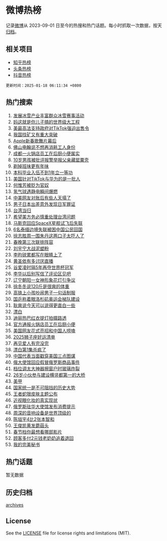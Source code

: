 # 微博热榜

记录[微博](https://www.weibo.com)从 2023-09-01 日至今的热搜和热门话题。每小时抓取一次数据，按天[归档](archives)。

## 相关项目

- [知乎热榜](https://github.com/hotarchive/zhihu)
- [头条热榜](https://github.com/hotarchive/toutiao)
- [抖音热榜](https://github.com/hotarchive/douyin)


`更新时间：2025-01-18 06:11:34 +0800`

## 热门搜索

1. [发展冰雪产业丰富群众冰雪赛事活动](https://m.weibo.cn/search?containerid=100103type%3D1%26t%3D10%26q%3D%23%E5%8F%91%E5%B1%95%E5%86%B0%E9%9B%AA%E4%BA%A7%E4%B8%9A%E4%B8%B0%E5%AF%8C%E7%BE%A4%E4%BC%97%E5%86%B0%E9%9B%AA%E8%B5%9B%E4%BA%8B%E6%B4%BB%E5%8A%A8%23&stream_entry_id=51&isnewpage=1&extparam=seat%3D1%26q%3D%2523%25E5%258F%2591%25E5%25B1%2595%25E5%2586%25B0%25E9%259B%25AA%25E4%25BA%25A7%25E4%25B8%259A%25E4%25B8%25B0%25E5%25AF%258C%25E7%25BE%25A4%25E4%25BC%2597%25E5%2586%25B0%25E9%259B%25AA%25E8%25B5%259B%25E4%25BA%258B%25E6%25B4%25BB%25E5%258A%25A8%2523%26dgr%3D0%26filter_type%3Drealtimehot%26stream_entry_id%3D51%26c_type%3D51%26pos%3D0%26cate%3D10103%26display_time%3D1737151893%26pre_seqid%3D17371518933380119589367)
1. [妈这就是你儿子搞的世界级大工程](https://m.weibo.cn/search?containerid=100103type%3D1%26t%3D10%26q%3D%23%E5%A6%88%E8%BF%99%E5%B0%B1%E6%98%AF%E4%BD%A0%E5%84%BF%E5%AD%90%E6%90%9E%E7%9A%84%E4%B8%96%E7%95%8C%E7%BA%A7%E5%A4%A7%E5%B7%A5%E7%A8%8B%23&stream_entry_id=31&isnewpage=1&extparam=seat%3D1%26flag%3D2%26stream_entry_id%3D31%26band_rank%3D1%26pos%3D0%26q%3D%2523%25E5%25A6%2588%25E8%25BF%2599%25E5%25B0%25B1%25E6%2598%25AF%25E4%25BD%25A0%25E5%2584%25BF%25E5%25AD%2590%25E6%2590%259E%25E7%259A%2584%25E4%25B8%2596%25E7%2595%258C%25E7%25BA%25A7%25E5%25A4%25A7%25E5%25B7%25A5%25E7%25A8%258B%2523%26dgr%3D0%26filter_type%3Drealtimehot%26c_type%3D31%26cate%3D5001%26lcate%3D5001%26realpos%3D1%26display_time%3D1737151893%26pre_seqid%3D17371518933380119589367)
1. [美最高法支持政府对TikTok强迫出售令](https://m.weibo.cn/search?containerid=100103type%3D1%26t%3D10%26q%3D%23%E7%BE%8E%E6%9C%80%E9%AB%98%E6%B3%95%E6%94%AF%E6%8C%81%E6%94%BF%E5%BA%9C%E5%AF%B9TikTok%E5%BC%BA%E8%BF%AB%E5%87%BA%E5%94%AE%E4%BB%A4%23&stream_entry_id=31&isnewpage=1&extparam=seat%3D1%26flag%3D0%26stream_entry_id%3D31%26band_rank%3D2%26pos%3D1%26q%3D%2523%25E7%25BE%258E%25E6%259C%2580%25E9%25AB%2598%25E6%25B3%2595%25E6%2594%25AF%25E6%258C%2581%25E6%2594%25BF%25E5%25BA%259C%25E5%25AF%25B9TikTok%25E5%25BC%25BA%25E8%25BF%25AB%25E5%2587%25BA%25E5%2594%25AE%25E4%25BB%25A4%2523%26dgr%3D0%26filter_type%3Drealtimehot%26c_type%3D31%26cate%3D5001%26lcate%3D5001%26realpos%3D2%26display_time%3D1737151893%26pre_seqid%3D17371518933380119589367)
1. [我国找矿又有重大突破](https://m.weibo.cn/search?containerid=100103type%3D1%26t%3D10%26q%3D%23%E6%88%91%E5%9B%BD%E6%89%BE%E7%9F%BF%E5%8F%88%E6%9C%89%E9%87%8D%E5%A4%A7%E7%AA%81%E7%A0%B4%23&stream_entry_id=31&isnewpage=1&extparam=seat%3D1%26flag%3D0%26stream_entry_id%3D31%26band_rank%3D3%26pos%3D2%26q%3D%2523%25E6%2588%2591%25E5%259B%25BD%25E6%2589%25BE%25E7%259F%25BF%25E5%258F%2588%25E6%259C%2589%25E9%2587%258D%25E5%25A4%25A7%25E7%25AA%2581%25E7%25A0%25B4%2523%26dgr%3D0%26filter_type%3Drealtimehot%26c_type%3D31%26cate%3D5001%26lcate%3D5001%26realpos%3D3%26display_time%3D1737151893%26pre_seqid%3D17371518933380119589367)
1. [Apple新春歌舞片幕后](https://m.weibo.cn/search?containerid=100103type%3D1%26t%3D10%26q%3DApple%E6%96%B0%E6%98%A5%E6%AD%8C%E8%88%9E%E7%89%87%E5%B9%95%E5%90%8E&stream_entry_id=31&isnewpage=1&extparam=seat%3D1%26lcate%3D5001%26band_rank%3D4%26pos%3D3%26q%3DApple%25E6%2596%25B0%25E6%2598%25A5%25E6%25AD%258C%25E8%2588%259E%25E7%2589%2587%25E5%25B9%2595%25E5%2590%258E%26dgr%3D0%26filter_type%3Drealtimehot%26adid%3D273175%26c_type%3D31%26stream_entry_id%3D31%26is_ad_pos%3D1%26cate%3D5001%26display_time%3D1737151893%26pre_seqid%3D17371518933380119589367)
1. [佛山电翰说不想再消耗工人身份](https://m.weibo.cn/search?containerid=100103type%3D1%26t%3D10%26q%3D%23%E4%BD%9B%E5%B1%B1%E7%94%B5%E7%BF%B0%E8%AF%B4%E4%B8%8D%E6%83%B3%E5%86%8D%E6%B6%88%E8%80%97%E5%B7%A5%E4%BA%BA%E8%BA%AB%E4%BB%BD%23&stream_entry_id=31&isnewpage=1&extparam=seat%3D1%26flag%3D2%26stream_entry_id%3D31%26band_rank%3D4%26pos%3D4%26q%3D%2523%25E4%25BD%259B%25E5%25B1%25B1%25E7%2594%25B5%25E7%25BF%25B0%25E8%25AF%25B4%25E4%25B8%258D%25E6%2583%25B3%25E5%2586%258D%25E6%25B6%2588%25E8%2580%2597%25E5%25B7%25A5%25E4%25BA%25BA%25E8%25BA%25AB%25E4%25BB%25BD%2523%26dgr%3D0%26filter_type%3Drealtimehot%26c_type%3D31%26cate%3D5001%26lcate%3D5001%26realpos%3D4%26display_time%3D1737151893%26pre_seqid%3D17371518933380119589367)
1. [成都一火锅店员工在后厨小便属实](https://m.weibo.cn/search?containerid=100103type%3D1%26t%3D10%26q%3D%23%E6%88%90%E9%83%BD%E4%B8%80%E7%81%AB%E9%94%85%E5%BA%97%E5%91%98%E5%B7%A5%E5%9C%A8%E5%90%8E%E5%8E%A8%E5%B0%8F%E4%BE%BF%E5%B1%9E%E5%AE%9E%23&stream_entry_id=31&isnewpage=1&extparam=seat%3D1%26flag%3D0%26stream_entry_id%3D31%26band_rank%3D5%26pos%3D5%26q%3D%2523%25E6%2588%2590%25E9%2583%25BD%25E4%25B8%2580%25E7%2581%25AB%25E9%2594%2585%25E5%25BA%2597%25E5%2591%2598%25E5%25B7%25A5%25E5%259C%25A8%25E5%2590%258E%25E5%258E%25A8%25E5%25B0%258F%25E4%25BE%25BF%25E5%25B1%259E%25E5%25AE%259E%2523%26dgr%3D0%26filter_type%3Drealtimehot%26c_type%3D31%26cate%3D5001%26lcate%3D5001%26realpos%3D5%26display_time%3D1737151893%26pre_seqid%3D17371518933380119589367)
1. [10岁男孩被批评报警举报父亲藏罂粟壳](https://m.weibo.cn/search?containerid=100103type%3D1%26t%3D10%26q%3D%2310%E5%B2%81%E7%94%B7%E5%AD%A9%E8%A2%AB%E6%89%B9%E8%AF%84%E6%8A%A5%E8%AD%A6%E4%B8%BE%E6%8A%A5%E7%88%B6%E4%BA%B2%E8%97%8F%E7%BD%82%E7%B2%9F%E5%A3%B3%23&stream_entry_id=31&isnewpage=1&extparam=seat%3D1%26flag%3D0%26stream_entry_id%3D31%26band_rank%3D6%26pos%3D6%26q%3D%252310%25E5%25B2%2581%25E7%2594%25B7%25E5%25AD%25A9%25E8%25A2%25AB%25E6%2589%25B9%25E8%25AF%2584%25E6%258A%25A5%25E8%25AD%25A6%25E4%25B8%25BE%25E6%258A%25A5%25E7%2588%25B6%25E4%25BA%25B2%25E8%2597%258F%25E7%25BD%2582%25E7%25B2%259F%25E5%25A3%25B3%2523%26dgr%3D0%26filter_type%3Drealtimehot%26c_type%3D31%26cate%3D5001%26lcate%3D5001%26realpos%3D6%26display_time%3D1737151893%26pre_seqid%3D17371518933380119589367)
1. [剃掉班味更有年味](https://m.weibo.cn/search?containerid=100103type%3D1%26t%3D10%26q%3D%23%E5%89%83%E6%8E%89%E7%8F%AD%E5%91%B3%E6%9B%B4%E6%9C%89%E5%B9%B4%E5%91%B3%23&stream_entry_id=31&isnewpage=1&extparam=seat%3D1%26topic_ad%3D1%26stream_entry_id%3D31%26band_rank%3D7%26pos%3D7%26q%3D%2523%25E5%2589%2583%25E6%258E%2589%25E7%258F%25AD%25E5%2591%25B3%25E6%259B%25B4%25E6%259C%2589%25E5%25B9%25B4%25E5%2591%25B3%2523%26dgr%3D0%26is_ad_pos%3D1%26adid%3D272777%26c_type%3D31%26filter_type%3Drealtimehot%26lcate%3D5001%26cate%3D5001%26display_time%3D1737151893%26pre_seqid%3D17371518933380119589367)
1. [本科毕业入伍不到1年立一等功](https://m.weibo.cn/search?containerid=100103type%3D1%26t%3D10%26q%3D%23%E6%9C%AC%E7%A7%91%E6%AF%95%E4%B8%9A%E5%85%A5%E4%BC%8D%E4%B8%8D%E5%88%B01%E5%B9%B4%E7%AB%8B%E4%B8%80%E7%AD%89%E5%8A%9F%23&stream_entry_id=31&isnewpage=1&extparam=seat%3D1%26flag%3D32768%26stream_entry_id%3D31%26band_rank%3D7%26pos%3D8%26q%3D%2523%25E6%259C%25AC%25E7%25A7%2591%25E6%25AF%2595%25E4%25B8%259A%25E5%2585%25A5%25E4%25BC%258D%25E4%25B8%258D%25E5%2588%25B01%25E5%25B9%25B4%25E7%25AB%258B%25E4%25B8%2580%25E7%25AD%2589%25E5%258A%259F%2523%26dgr%3D0%26filter_type%3Drealtimehot%26c_type%3D31%26cate%3D5001%26lcate%3D5001%26realpos%3D7%26display_time%3D1737151893%26pre_seqid%3D17371518933380119589367)
1. [美国针对TikTok与华为的是一批人](https://m.weibo.cn/search?containerid=100103type%3D1%26t%3D10%26q%3D%23%E7%BE%8E%E5%9B%BD%E9%92%88%E5%AF%B9TikTok%E4%B8%8E%E5%8D%8E%E4%B8%BA%E7%9A%84%E6%98%AF%E4%B8%80%E6%89%B9%E4%BA%BA%23&stream_entry_id=31&isnewpage=1&extparam=seat%3D1%26flag%3D0%26stream_entry_id%3D31%26band_rank%3D8%26pos%3D9%26q%3D%2523%25E7%25BE%258E%25E5%259B%25BD%25E9%2592%2588%25E5%25AF%25B9TikTok%25E4%25B8%258E%25E5%258D%258E%25E4%25B8%25BA%25E7%259A%2584%25E6%2598%25AF%25E4%25B8%2580%25E6%2589%25B9%25E4%25BA%25BA%2523%26dgr%3D0%26filter_type%3Drealtimehot%26c_type%3D31%26cate%3D5001%26lcate%3D5001%26realpos%3D8%26display_time%3D1737151893%26pre_seqid%3D17371518933380119589367)
1. [何惟芳被贬为官奴](https://m.weibo.cn/search?containerid=100103type%3D1%26t%3D10%26q%3D%23%E4%BD%95%E6%83%9F%E8%8A%B3%E8%A2%AB%E8%B4%AC%E4%B8%BA%E5%AE%98%E5%A5%B4%23&stream_entry_id=31&isnewpage=1&extparam=seat%3D1%26flag%3D0%26stream_entry_id%3D31%26band_rank%3D9%26pos%3D10%26q%3D%2523%25E4%25BD%2595%25E6%2583%259F%25E8%258A%25B3%25E8%25A2%25AB%25E8%25B4%25AC%25E4%25B8%25BA%25E5%25AE%2598%25E5%25A5%25B4%2523%26dgr%3D0%26filter_type%3Drealtimehot%26c_type%3D31%26cate%3D5001%26lcate%3D5001%26realpos%3D9%26display_time%3D1737151893%26pre_seqid%3D17371518933380119589367)
1. [氢气球遇静电瞬间爆燃](https://m.weibo.cn/search?containerid=100103type%3D1%26t%3D10%26q%3D%23%E6%B0%A2%E6%B0%94%E7%90%83%E9%81%87%E9%9D%99%E7%94%B5%E7%9E%AC%E9%97%B4%E7%88%86%E7%87%83%23&stream_entry_id=31&isnewpage=1&extparam=seat%3D1%26flag%3D1%26stream_entry_id%3D31%26band_rank%3D10%26pos%3D11%26q%3D%2523%25E6%25B0%25A2%25E6%25B0%2594%25E7%2590%2583%25E9%2581%2587%25E9%259D%2599%25E7%2594%25B5%25E7%259E%25AC%25E9%2597%25B4%25E7%2588%2586%25E7%2587%2583%2523%26dgr%3D0%26filter_type%3Drealtimehot%26c_type%3D31%26cate%3D5001%26lcate%3D5001%26realpos%3D10%26display_time%3D1737151893%26pre_seqid%3D17371518933380119589367)
1. [中美网友对账后有些人天塌了](https://m.weibo.cn/search?containerid=100103type%3D1%26t%3D10%26q%3D%23%E4%B8%AD%E7%BE%8E%E7%BD%91%E5%8F%8B%E5%AF%B9%E8%B4%A6%E5%90%8E%E6%9C%89%E4%BA%9B%E4%BA%BA%E5%A4%A9%E5%A1%8C%E4%BA%86%23&stream_entry_id=31&isnewpage=1&extparam=seat%3D1%26flag%3D0%26stream_entry_id%3D31%26band_rank%3D11%26pos%3D12%26q%3D%2523%25E4%25B8%25AD%25E7%25BE%258E%25E7%25BD%2591%25E5%258F%258B%25E5%25AF%25B9%25E8%25B4%25A6%25E5%2590%258E%25E6%259C%2589%25E4%25BA%259B%25E4%25BA%25BA%25E5%25A4%25A9%25E5%25A1%258C%25E4%25BA%2586%2523%26dgr%3D0%26filter_type%3Drealtimehot%26c_type%3D31%26cate%3D5001%26lcate%3D5001%26realpos%3D11%26display_time%3D1737151893%26pre_seqid%3D17371518933380119589367)
1. [男子日本出差意外发现日军罪证](https://m.weibo.cn/search?containerid=100103type%3D1%26t%3D10%26q%3D%23%E7%94%B7%E5%AD%90%E6%97%A5%E6%9C%AC%E5%87%BA%E5%B7%AE%E6%84%8F%E5%A4%96%E5%8F%91%E7%8E%B0%E6%97%A5%E5%86%9B%E7%BD%AA%E8%AF%81%23&stream_entry_id=31&isnewpage=1&extparam=seat%3D1%26flag%3D0%26stream_entry_id%3D31%26band_rank%3D12%26pos%3D13%26q%3D%2523%25E7%2594%25B7%25E5%25AD%2590%25E6%2597%25A5%25E6%259C%25AC%25E5%2587%25BA%25E5%25B7%25AE%25E6%2584%258F%25E5%25A4%2596%25E5%258F%2591%25E7%258E%25B0%25E6%2597%25A5%25E5%2586%259B%25E7%25BD%25AA%25E8%25AF%2581%2523%26dgr%3D0%26filter_type%3Drealtimehot%26c_type%3D31%26cate%3D5001%26lcate%3D5001%26realpos%3D12%26display_time%3D1737151893%26pre_seqid%3D17371518933380119589367)
1. [台湾当归](https://m.weibo.cn/search?containerid=100103type%3D1%26t%3D10%26q%3D%23%E5%8F%B0%E6%B9%BE%E5%BD%93%E5%BD%92%23&stream_entry_id=31&isnewpage=1&extparam=seat%3D1%26flag%3D0%26stream_entry_id%3D31%26band_rank%3D13%26pos%3D14%26q%3D%2523%25E5%258F%25B0%25E6%25B9%25BE%25E5%25BD%2593%25E5%25BD%2592%2523%26dgr%3D0%26filter_type%3Drealtimehot%26c_type%3D31%26cate%3D5001%26lcate%3D5001%26realpos%3D13%26display_time%3D1737151893%26pre_seqid%3D17371518933380119589367)
1. [希望美方务必慎重处理台湾问题](https://m.weibo.cn/search?containerid=100103type%3D1%26t%3D10%26q%3D%23%E5%B8%8C%E6%9C%9B%E7%BE%8E%E6%96%B9%E5%8A%A1%E5%BF%85%E6%85%8E%E9%87%8D%E5%A4%84%E7%90%86%E5%8F%B0%E6%B9%BE%E9%97%AE%E9%A2%98%23&stream_entry_id=31&isnewpage=1&extparam=seat%3D1%26flag%3D0%26stream_entry_id%3D31%26band_rank%3D14%26pos%3D15%26q%3D%2523%25E5%25B8%258C%25E6%259C%259B%25E7%25BE%258E%25E6%2596%25B9%25E5%258A%25A1%25E5%25BF%2585%25E6%2585%258E%25E9%2587%258D%25E5%25A4%2584%25E7%2590%2586%25E5%258F%25B0%25E6%25B9%25BE%25E9%2597%25AE%25E9%25A2%2598%2523%26dgr%3D0%26filter_type%3Drealtimehot%26c_type%3D31%26cate%3D5001%26lcate%3D5001%26realpos%3D14%26display_time%3D1737151893%26pre_seqid%3D17371518933380119589367)
1. [马斯克回应SpaceX星舰试飞后失联](https://m.weibo.cn/search?containerid=100103type%3D1%26t%3D10%26q%3D%23%E9%A9%AC%E6%96%AF%E5%85%8B%E5%9B%9E%E5%BA%94SpaceX%E6%98%9F%E8%88%B0%E8%AF%95%E9%A3%9E%E5%90%8E%E5%A4%B1%E8%81%94%23&stream_entry_id=31&isnewpage=1&extparam=seat%3D1%26flag%3D0%26stream_entry_id%3D31%26band_rank%3D15%26pos%3D16%26q%3D%2523%25E9%25A9%25AC%25E6%2596%25AF%25E5%2585%258B%25E5%259B%259E%25E5%25BA%2594SpaceX%25E6%2598%259F%25E8%2588%25B0%25E8%25AF%2595%25E9%25A3%259E%25E5%2590%258E%25E5%25A4%25B1%25E8%2581%2594%2523%26dgr%3D0%26filter_type%3Drealtimehot%26c_type%3D31%26cate%3D5001%26lcate%3D5001%26realpos%3D15%26display_time%3D1737151893%26pre_seqid%3D17371518933380119589367)
1. [6名泰缅边境失联被困中国公民回国](https://m.weibo.cn/search?containerid=100103type%3D1%26t%3D10%26q%3D%236%E5%90%8D%E6%B3%B0%E7%BC%85%E8%BE%B9%E5%A2%83%E5%A4%B1%E8%81%94%E8%A2%AB%E5%9B%B0%E4%B8%AD%E5%9B%BD%E5%85%AC%E6%B0%91%E5%9B%9E%E5%9B%BD%23&stream_entry_id=31&isnewpage=1&extparam=seat%3D1%26flag%3D0%26stream_entry_id%3D31%26band_rank%3D16%26pos%3D17%26q%3D%25236%25E5%2590%258D%25E6%25B3%25B0%25E7%25BC%2585%25E8%25BE%25B9%25E5%25A2%2583%25E5%25A4%25B1%25E8%2581%2594%25E8%25A2%25AB%25E5%259B%25B0%25E4%25B8%25AD%25E5%259B%25BD%25E5%2585%25AC%25E6%25B0%2591%25E5%259B%259E%25E5%259B%25BD%2523%26dgr%3D0%26filter_type%3Drealtimehot%26c_type%3D31%26cate%3D5001%26lcate%3D5001%26realpos%3D16%26display_time%3D1737151893%26pre_seqid%3D17371518933380119589367)
1. [徐志胜周一围朱丹这两口子太吓人了](https://m.weibo.cn/search?containerid=100103type%3D1%26t%3D10%26q%3D%E5%BE%90%E5%BF%97%E8%83%9C%E5%91%A8%E4%B8%80%E5%9B%B4%E6%9C%B1%E4%B8%B9%E8%BF%99%E4%B8%A4%E5%8F%A3%E5%AD%90%E5%A4%AA%E5%90%93%E4%BA%BA%E4%BA%86&stream_entry_id=31&isnewpage=1&extparam=seat%3D1%26flag%3D0%26stream_entry_id%3D31%26band_rank%3D17%26pos%3D18%26q%3D%25E5%25BE%2590%25E5%25BF%2597%25E8%2583%259C%25E5%2591%25A8%25E4%25B8%2580%25E5%259B%25B4%25E6%259C%25B1%25E4%25B8%25B9%25E8%25BF%2599%25E4%25B8%25A4%25E5%258F%25A3%25E5%25AD%2590%25E5%25A4%25AA%25E5%2590%2593%25E4%25BA%25BA%25E4%25BA%2586%26dgr%3D0%26filter_type%3Drealtimehot%26c_type%3D31%26cate%3D5001%26lcate%3D5001%26realpos%3D17%26display_time%3D1737151893%26pre_seqid%3D17371518933380119589367)
1. [春晚第三次联排阵容](https://m.weibo.cn/search?containerid=100103type%3D1%26t%3D10%26q%3D%23%E6%98%A5%E6%99%9A%E7%AC%AC%E4%B8%89%E6%AC%A1%E8%81%94%E6%8E%92%E9%98%B5%E5%AE%B9%23&stream_entry_id=31&isnewpage=1&extparam=seat%3D1%26flag%3D0%26stream_entry_id%3D31%26band_rank%3D18%26pos%3D19%26q%3D%2523%25E6%2598%25A5%25E6%2599%259A%25E7%25AC%25AC%25E4%25B8%2589%25E6%25AC%25A1%25E8%2581%2594%25E6%258E%2592%25E9%2598%25B5%25E5%25AE%25B9%2523%26dgr%3D0%26filter_type%3Drealtimehot%26c_type%3D31%26cate%3D5001%26lcate%3D5001%26realpos%3D18%26display_time%3D1737151893%26pre_seqid%3D17371518933380119589367)
1. [刘宇宁大战泥塑粉](https://m.weibo.cn/search?containerid=100103type%3D1%26t%3D10%26q%3D%E5%88%98%E5%AE%87%E5%AE%81%E5%A4%A7%E6%88%98%E6%B3%A5%E5%A1%91%E7%B2%89&stream_entry_id=31&isnewpage=1&extparam=seat%3D1%26flag%3D0%26stream_entry_id%3D31%26band_rank%3D19%26pos%3D20%26q%3D%25E5%2588%2598%25E5%25AE%2587%25E5%25AE%2581%25E5%25A4%25A7%25E6%2588%2598%25E6%25B3%25A5%25E5%25A1%2591%25E7%25B2%2589%26dgr%3D0%26filter_type%3Drealtimehot%26c_type%3D31%26cate%3D5001%26lcate%3D5001%26realpos%3D19%26display_time%3D1737151893%26pre_seqid%3D17371518933380119589367)
1. [李昀锐累都写在眼睛上了](https://m.weibo.cn/search?containerid=100103type%3D1%26t%3D10%26q%3D%E6%9D%8E%E6%98%80%E9%94%90%E7%B4%AF%E9%83%BD%E5%86%99%E5%9C%A8%E7%9C%BC%E7%9D%9B%E4%B8%8A%E4%BA%86&stream_entry_id=31&isnewpage=1&extparam=seat%3D1%26flag%3D0%26stream_entry_id%3D31%26band_rank%3D20%26pos%3D21%26q%3D%25E6%259D%258E%25E6%2598%2580%25E9%2594%2590%25E7%25B4%25AF%25E9%2583%25BD%25E5%2586%2599%25E5%259C%25A8%25E7%259C%25BC%25E7%259D%259B%25E4%25B8%258A%25E4%25BA%2586%26dgr%3D0%26filter_type%3Drealtimehot%26c_type%3D31%26cate%3D5001%26lcate%3D5001%26realpos%3D20%26display_time%3D1737151893%26pre_seqid%3D17371518933380119589367)
1. [黄圣依有多讨厌直播](https://m.weibo.cn/search?containerid=100103type%3D1%26t%3D10%26q%3D%E9%BB%84%E5%9C%A3%E4%BE%9D%E6%9C%89%E5%A4%9A%E8%AE%A8%E5%8E%8C%E7%9B%B4%E6%92%AD&stream_entry_id=31&isnewpage=1&extparam=seat%3D1%26flag%3D2%26stream_entry_id%3D31%26band_rank%3D21%26pos%3D22%26q%3D%25E9%25BB%2584%25E5%259C%25A3%25E4%25BE%259D%25E6%259C%2589%25E5%25A4%259A%25E8%25AE%25A8%25E5%258E%258C%25E7%259B%25B4%25E6%2592%25AD%26dgr%3D0%26filter_type%3Drealtimehot%26c_type%3D31%26cate%3D5001%26lcate%3D5001%26realpos%3D21%26display_time%3D1737151893%26pre_seqid%3D17371518933380119589367)
1. [谷爱凌时隔5年再夺世界杯冠军](https://m.weibo.cn/search?containerid=100103type%3D1%26t%3D10%26q%3D%23%E8%B0%B7%E7%88%B1%E5%87%8C%E6%97%B6%E9%9A%945%E5%B9%B4%E5%86%8D%E5%A4%BA%E4%B8%96%E7%95%8C%E6%9D%AF%E5%86%A0%E5%86%9B%23&stream_entry_id=31&isnewpage=1&extparam=seat%3D1%26flag%3D0%26stream_entry_id%3D31%26band_rank%3D22%26pos%3D23%26q%3D%2523%25E8%25B0%25B7%25E7%2588%25B1%25E5%2587%258C%25E6%2597%25B6%25E9%259A%25945%25E5%25B9%25B4%25E5%2586%258D%25E5%25A4%25BA%25E4%25B8%2596%25E7%2595%258C%25E6%259D%25AF%25E5%2586%25A0%25E5%2586%259B%2523%26dgr%3D0%26filter_type%3Drealtimehot%26c_type%3D31%26cate%3D5001%26lcate%3D5001%26realpos%3D22%26display_time%3D1737151893%26pre_seqid%3D17371518933380119589367)
1. [李华以后别写信了评论区见吧](https://m.weibo.cn/search?containerid=100103type%3D1%26t%3D10%26q%3D%23%E6%9D%8E%E5%8D%8E%E4%BB%A5%E5%90%8E%E5%88%AB%E5%86%99%E4%BF%A1%E4%BA%86%E8%AF%84%E8%AE%BA%E5%8C%BA%E8%A7%81%E5%90%A7%23&stream_entry_id=31&isnewpage=1&extparam=seat%3D1%26flag%3D1%26stream_entry_id%3D31%26band_rank%3D23%26pos%3D24%26q%3D%2523%25E6%259D%258E%25E5%258D%258E%25E4%25BB%25A5%25E5%2590%258E%25E5%2588%25AB%25E5%2586%2599%25E4%25BF%25A1%25E4%25BA%2586%25E8%25AF%2584%25E8%25AE%25BA%25E5%258C%25BA%25E8%25A7%2581%25E5%2590%25A7%2523%26dgr%3D0%26filter_type%3Drealtimehot%26c_type%3D31%26cate%3D5001%26lcate%3D5001%26realpos%3D23%26display_time%3D1737151893%26pre_seqid%3D17371518933380119589367)
1. [辽宁朝阳一女神形象花灯引争议](https://m.weibo.cn/search?containerid=100103type%3D1%26t%3D10%26q%3D%23%E8%BE%BD%E5%AE%81%E6%9C%9D%E9%98%B3%E4%B8%80%E5%A5%B3%E7%A5%9E%E5%BD%A2%E8%B1%A1%E8%8A%B1%E7%81%AF%E5%BC%95%E4%BA%89%E8%AE%AE%23&stream_entry_id=31&isnewpage=1&extparam=seat%3D1%26flag%3D0%26stream_entry_id%3D31%26band_rank%3D24%26pos%3D25%26q%3D%2523%25E8%25BE%25BD%25E5%25AE%2581%25E6%259C%259D%25E9%2598%25B3%25E4%25B8%2580%25E5%25A5%25B3%25E7%25A5%259E%25E5%25BD%25A2%25E8%25B1%25A1%25E8%258A%25B1%25E7%2581%25AF%25E5%25BC%2595%25E4%25BA%2589%25E8%25AE%25AE%2523%26dgr%3D0%26filter_type%3Drealtimehot%26c_type%3D31%26cate%3D5001%26lcate%3D5001%26realpos%3D24%26display_time%3D1737151893%26pre_seqid%3D17371518933380119589367)
1. [徐冬冬说120斤是很爽的体重](https://m.weibo.cn/search?containerid=100103type%3D1%26t%3D10%26q%3D%E5%BE%90%E5%86%AC%E5%86%AC%E8%AF%B4120%E6%96%A4%E6%98%AF%E5%BE%88%E7%88%BD%E7%9A%84%E4%BD%93%E9%87%8D&stream_entry_id=31&isnewpage=1&extparam=seat%3D1%26flag%3D0%26stream_entry_id%3D31%26band_rank%3D25%26pos%3D26%26q%3D%25E5%25BE%2590%25E5%2586%25AC%25E5%2586%25AC%25E8%25AF%25B4120%25E6%2596%25A4%25E6%2598%25AF%25E5%25BE%2588%25E7%2588%25BD%25E7%259A%2584%25E4%25BD%2593%25E9%2587%258D%26dgr%3D0%26filter_type%3Drealtimehot%26c_type%3D31%26cate%3D5001%26lcate%3D5001%26realpos%3D25%26display_time%3D1737151893%26pre_seqid%3D17371518933380119589367)
1. [高铁上小孩吵闹男子一句话制服](https://m.weibo.cn/search?containerid=100103type%3D1%26t%3D10%26q%3D%23%E9%AB%98%E9%93%81%E4%B8%8A%E5%B0%8F%E5%AD%A9%E5%90%B5%E9%97%B9%E7%94%B7%E5%AD%90%E4%B8%80%E5%8F%A5%E8%AF%9D%E5%88%B6%E6%9C%8D%23&stream_entry_id=31&isnewpage=1&extparam=seat%3D1%26flag%3D0%26stream_entry_id%3D31%26band_rank%3D26%26pos%3D27%26q%3D%2523%25E9%25AB%2598%25E9%2593%2581%25E4%25B8%258A%25E5%25B0%258F%25E5%25AD%25A9%25E5%2590%25B5%25E9%2597%25B9%25E7%2594%25B7%25E5%25AD%2590%25E4%25B8%2580%25E5%258F%25A5%25E8%25AF%259D%25E5%2588%25B6%25E6%259C%258D%2523%26dgr%3D0%26filter_type%3Drealtimehot%26c_type%3D31%26cate%3D5001%26lcate%3D5001%26realpos%3D26%26display_time%3D1737151893%26pre_seqid%3D17371518933380119589367)
1. [国乒称着眼洛杉矶奥运会梯队建设](https://m.weibo.cn/search?containerid=100103type%3D1%26t%3D10%26q%3D%23%E5%9B%BD%E4%B9%92%E7%A7%B0%E7%9D%80%E7%9C%BC%E6%B4%9B%E6%9D%89%E7%9F%B6%E5%A5%A5%E8%BF%90%E4%BC%9A%E6%A2%AF%E9%98%9F%E5%BB%BA%E8%AE%BE%23&stream_entry_id=31&isnewpage=1&extparam=seat%3D1%26flag%3D0%26stream_entry_id%3D31%26band_rank%3D27%26pos%3D28%26q%3D%2523%25E5%259B%25BD%25E4%25B9%2592%25E7%25A7%25B0%25E7%259D%2580%25E7%259C%25BC%25E6%25B4%259B%25E6%259D%2589%25E7%259F%25B6%25E5%25A5%25A5%25E8%25BF%2590%25E4%25BC%259A%25E6%25A2%25AF%25E9%2598%259F%25E5%25BB%25BA%25E8%25AE%25BE%2523%26dgr%3D0%26filter_type%3Drealtimehot%26c_type%3D31%26cate%3D5001%26lcate%3D5001%26realpos%3D27%26display_time%3D1737151893%26pre_seqid%3D17371518933380119589367)
1. [耿爽说今天可以说得更直白一些](https://m.weibo.cn/search?containerid=100103type%3D1%26t%3D10%26q%3D%23%E8%80%BF%E7%88%BD%E8%AF%B4%E4%BB%8A%E5%A4%A9%E5%8F%AF%E4%BB%A5%E8%AF%B4%E5%BE%97%E6%9B%B4%E7%9B%B4%E7%99%BD%E4%B8%80%E4%BA%9B%23&stream_entry_id=31&isnewpage=1&extparam=seat%3D1%26flag%3D0%26stream_entry_id%3D31%26band_rank%3D28%26pos%3D29%26q%3D%2523%25E8%2580%25BF%25E7%2588%25BD%25E8%25AF%25B4%25E4%25BB%258A%25E5%25A4%25A9%25E5%258F%25AF%25E4%25BB%25A5%25E8%25AF%25B4%25E5%25BE%2597%25E6%259B%25B4%25E7%259B%25B4%25E7%2599%25BD%25E4%25B8%2580%25E4%25BA%259B%2523%26dgr%3D0%26filter_type%3Drealtimehot%26c_type%3D31%26cate%3D5001%26lcate%3D5001%26realpos%3D28%26display_time%3D1737151893%26pre_seqid%3D17371518933380119589367)
1. [漂白](https://m.weibo.cn/search?containerid=100103type%3D1%26t%3D10%26q%3D%E6%BC%82%E7%99%BD&stream_entry_id=31&isnewpage=1&extparam=seat%3D1%26flag%3D0%26stream_entry_id%3D31%26band_rank%3D29%26pos%3D30%26q%3D%25E6%25BC%2582%25E7%2599%25BD%26dgr%3D0%26filter_type%3Drealtimehot%26c_type%3D31%26cate%3D5001%26lcate%3D5001%26realpos%3D29%26display_time%3D1737151893%26pre_seqid%3D17371518933380119589367)
1. [迪丽热巴红衣提灯拍摄路透](https://m.weibo.cn/search?containerid=100103type%3D1%26t%3D10%26q%3D%23%E8%BF%AA%E4%B8%BD%E7%83%AD%E5%B7%B4%E7%BA%A2%E8%A1%A3%E6%8F%90%E7%81%AF%E6%8B%8D%E6%91%84%E8%B7%AF%E9%80%8F%23&stream_entry_id=31&isnewpage=1&extparam=seat%3D1%26flag%3D0%26stream_entry_id%3D31%26band_rank%3D30%26pos%3D31%26q%3D%2523%25E8%25BF%25AA%25E4%25B8%25BD%25E7%2583%25AD%25E5%25B7%25B4%25E7%25BA%25A2%25E8%25A1%25A3%25E6%258F%2590%25E7%2581%25AF%25E6%258B%258D%25E6%2591%2584%25E8%25B7%25AF%25E9%2580%258F%2523%26dgr%3D0%26filter_type%3Drealtimehot%26c_type%3D31%26cate%3D5001%26lcate%3D5001%26realpos%3D30%26display_time%3D1737151893%26pre_seqid%3D17371518933380119589367)
1. [官方通报火锅店员工在后厨小便](https://m.weibo.cn/search?containerid=100103type%3D1%26t%3D10%26q%3D%23%E5%AE%98%E6%96%B9%E9%80%9A%E6%8A%A5%E7%81%AB%E9%94%85%E5%BA%97%E5%91%98%E5%B7%A5%E5%9C%A8%E5%90%8E%E5%8E%A8%E5%B0%8F%E4%BE%BF%23&stream_entry_id=31&isnewpage=1&extparam=seat%3D1%26flag%3D0%26stream_entry_id%3D31%26band_rank%3D31%26pos%3D32%26q%3D%2523%25E5%25AE%2598%25E6%2596%25B9%25E9%2580%259A%25E6%258A%25A5%25E7%2581%25AB%25E9%2594%2585%25E5%25BA%2597%25E5%2591%2598%25E5%25B7%25A5%25E5%259C%25A8%25E5%2590%258E%25E5%258E%25A8%25E5%25B0%258F%25E4%25BE%25BF%2523%26dgr%3D0%26filter_type%3Drealtimehot%26c_type%3D31%26cate%3D5001%26lcate%3D5001%26realpos%3D31%26display_time%3D1737151893%26pre_seqid%3D17371518933380119589367)
1. [美国网友花式亮招和中国人唠嗑](https://m.weibo.cn/search?containerid=100103type%3D1%26t%3D10%26q%3D%23%E7%BE%8E%E5%9B%BD%E7%BD%91%E5%8F%8B%E8%8A%B1%E5%BC%8F%E4%BA%AE%E6%8B%9B%E5%92%8C%E4%B8%AD%E5%9B%BD%E4%BA%BA%E5%94%A0%E5%97%91%23&stream_entry_id=31&isnewpage=1&extparam=seat%3D1%26flag%3D1%26stream_entry_id%3D31%26band_rank%3D32%26pos%3D33%26q%3D%2523%25E7%25BE%258E%25E5%259B%25BD%25E7%25BD%2591%25E5%258F%258B%25E8%258A%25B1%25E5%25BC%258F%25E4%25BA%25AE%25E6%258B%259B%25E5%2592%258C%25E4%25B8%25AD%25E5%259B%25BD%25E4%25BA%25BA%25E5%2594%25A0%25E5%2597%2591%2523%26dgr%3D0%26filter_type%3Drealtimehot%26c_type%3D31%26cate%3D5001%26lcate%3D5001%26realpos%3D32%26display_time%3D1737151893%26pre_seqid%3D17371518933380119589367)
1. [2025狮子座好运清单](https://m.weibo.cn/search?containerid=100103type%3D1%26t%3D10%26q%3D%232025%E7%8B%AE%E5%AD%90%E5%BA%A7%E5%A5%BD%E8%BF%90%E6%B8%85%E5%8D%95%23&stream_entry_id=31&isnewpage=1&extparam=seat%3D1%26flag%3D0%26stream_entry_id%3D31%26band_rank%3D33%26pos%3D34%26q%3D%25232025%25E7%258B%25AE%25E5%25AD%2590%25E5%25BA%25A7%25E5%25A5%25BD%25E8%25BF%2590%25E6%25B8%2585%25E5%258D%2595%2523%26dgr%3D0%26filter_type%3Drealtimehot%26c_type%3D31%26cate%3D5001%26lcate%3D5001%26realpos%3D33%26display_time%3D1737151893%26pre_seqid%3D17371518933380119589367)
1. [再见爱人有完没完](https://m.weibo.cn/search?containerid=100103type%3D1%26t%3D10%26q%3D%E5%86%8D%E8%A7%81%E7%88%B1%E4%BA%BA%E6%9C%89%E5%AE%8C%E6%B2%A1%E5%AE%8C&stream_entry_id=31&isnewpage=1&extparam=seat%3D1%26flag%3D0%26stream_entry_id%3D31%26band_rank%3D34%26pos%3D35%26q%3D%25E5%2586%258D%25E8%25A7%2581%25E7%2588%25B1%25E4%25BA%25BA%25E6%259C%2589%25E5%25AE%258C%25E6%25B2%25A1%25E5%25AE%258C%26dgr%3D0%26filter_type%3Drealtimehot%26c_type%3D31%26cate%3D5001%26lcate%3D5001%26realpos%3D34%26display_time%3D1737151893%26pre_seqid%3D17371518933380119589367)
1. [漂白第1集杀疯了](https://m.weibo.cn/search?containerid=100103type%3D1%26t%3D10%26q%3D%E6%BC%82%E7%99%BD%E7%AC%AC1%E9%9B%86%E6%9D%80%E7%96%AF%E4%BA%86&stream_entry_id=31&isnewpage=1&extparam=seat%3D1%26flag%3D0%26stream_entry_id%3D31%26band_rank%3D35%26pos%3D36%26q%3D%25E6%25BC%2582%25E7%2599%25BD%25E7%25AC%25AC1%25E9%259B%2586%25E6%259D%2580%25E7%2596%25AF%25E4%25BA%2586%26dgr%3D0%26filter_type%3Drealtimehot%26c_type%3D31%26cate%3D5001%26lcate%3D5001%26realpos%3D35%26display_time%3D1737151893%26pre_seqid%3D17371518933380119589367)
1. [中国代表当面戳穿美国三点图谋](https://m.weibo.cn/search?containerid=100103type%3D1%26t%3D10%26q%3D%23%E4%B8%AD%E5%9B%BD%E4%BB%A3%E8%A1%A8%E5%BD%93%E9%9D%A2%E6%88%B3%E7%A9%BF%E7%BE%8E%E5%9B%BD%E4%B8%89%E7%82%B9%E5%9B%BE%E8%B0%8B%23&stream_entry_id=31&isnewpage=1&extparam=seat%3D1%26flag%3D1%26stream_entry_id%3D31%26band_rank%3D36%26pos%3D37%26q%3D%2523%25E4%25B8%25AD%25E5%259B%25BD%25E4%25BB%25A3%25E8%25A1%25A8%25E5%25BD%2593%25E9%259D%25A2%25E6%2588%25B3%25E7%25A9%25BF%25E7%25BE%258E%25E5%259B%25BD%25E4%25B8%2589%25E7%2582%25B9%25E5%259B%25BE%25E8%25B0%258B%2523%26dgr%3D0%26filter_type%3Drealtimehot%26c_type%3D31%26cate%3D5001%26lcate%3D5001%26realpos%3D36%26display_time%3D1737151893%26pre_seqid%3D17371518933380119589367)
1. [俄大使馆回应假冒俄罗斯商品事件](https://m.weibo.cn/search?containerid=100103type%3D1%26t%3D10%26q%3D%23%E4%BF%84%E5%A4%A7%E4%BD%BF%E9%A6%86%E5%9B%9E%E5%BA%94%E5%81%87%E5%86%92%E4%BF%84%E7%BD%97%E6%96%AF%E5%95%86%E5%93%81%E4%BA%8B%E4%BB%B6%23&stream_entry_id=31&isnewpage=1&extparam=seat%3D1%26flag%3D0%26stream_entry_id%3D31%26band_rank%3D37%26pos%3D38%26q%3D%2523%25E4%25BF%2584%25E5%25A4%25A7%25E4%25BD%25BF%25E9%25A6%2586%25E5%259B%259E%25E5%25BA%2594%25E5%2581%2587%25E5%2586%2592%25E4%25BF%2584%25E7%25BD%2597%25E6%2596%25AF%25E5%2595%2586%25E5%2593%2581%25E4%25BA%258B%25E4%25BB%25B6%2523%26dgr%3D0%26filter_type%3Drealtimehot%26c_type%3D31%26cate%3D5001%26lcate%3D5001%26realpos%3D37%26display_time%3D1737151893%26pre_seqid%3D17371518933380119589367)
1. [档位调太大神器擦窗户时玻璃炸裂](https://m.weibo.cn/search?containerid=100103type%3D1%26t%3D10%26q%3D%23%E6%A1%A3%E4%BD%8D%E8%B0%83%E5%A4%AA%E5%A4%A7%E7%A5%9E%E5%99%A8%E6%93%A6%E7%AA%97%E6%88%B7%E6%97%B6%E7%8E%BB%E7%92%83%E7%82%B8%E8%A3%82%23&stream_entry_id=31&isnewpage=1&extparam=seat%3D1%26flag%3D1%26stream_entry_id%3D31%26band_rank%3D38%26pos%3D39%26q%3D%2523%25E6%25A1%25A3%25E4%25BD%258D%25E8%25B0%2583%25E5%25A4%25AA%25E5%25A4%25A7%25E7%25A5%259E%25E5%2599%25A8%25E6%2593%25A6%25E7%25AA%2597%25E6%2588%25B7%25E6%2597%25B6%25E7%258E%25BB%25E7%2592%2583%25E7%2582%25B8%25E8%25A3%2582%2523%26dgr%3D0%26filter_type%3Drealtimehot%26c_type%3D31%26cate%3D5001%26lcate%3D5001%26realpos%3D38%26display_time%3D1737151893%26pre_seqid%3D17371518933380119589367)
1. [26岁小伙参与建设横竖都第一的大桥](https://m.weibo.cn/search?containerid=100103type%3D1%26t%3D10%26q%3D%2326%E5%B2%81%E5%B0%8F%E4%BC%99%E5%8F%82%E4%B8%8E%E5%BB%BA%E8%AE%BE%E6%A8%AA%E7%AB%96%E9%83%BD%E7%AC%AC%E4%B8%80%E7%9A%84%E5%A4%A7%E6%A1%A5%23&stream_entry_id=31&isnewpage=1&extparam=seat%3D1%26flag%3D0%26stream_entry_id%3D31%26band_rank%3D39%26pos%3D40%26q%3D%252326%25E5%25B2%2581%25E5%25B0%258F%25E4%25BC%2599%25E5%258F%2582%25E4%25B8%258E%25E5%25BB%25BA%25E8%25AE%25BE%25E6%25A8%25AA%25E7%25AB%2596%25E9%2583%25BD%25E7%25AC%25AC%25E4%25B8%2580%25E7%259A%2584%25E5%25A4%25A7%25E6%25A1%25A5%2523%26dgr%3D0%26filter_type%3Drealtimehot%26c_type%3D31%26cate%3D5001%26lcate%3D5001%26realpos%3D39%26display_time%3D1737151893%26pre_seqid%3D17371518933380119589367)
1. [美甲](https://m.weibo.cn/search?containerid=100103type%3D1%26t%3D10%26q%3D%E7%BE%8E%E7%94%B2&stream_entry_id=31&isnewpage=1&extparam=seat%3D1%26flag%3D0%26stream_entry_id%3D31%26band_rank%3D40%26pos%3D41%26q%3D%25E7%25BE%258E%25E7%2594%25B2%26dgr%3D0%26filter_type%3Drealtimehot%26c_type%3D31%26cate%3D5001%26lcate%3D5001%26realpos%3D40%26display_time%3D1737151893%26pre_seqid%3D17371518933380119589367)
1. [国家统一是不可阻挡的历史大势](https://m.weibo.cn/search?containerid=100103type%3D1%26t%3D10%26q%3D%23%E5%9B%BD%E5%AE%B6%E7%BB%9F%E4%B8%80%E6%98%AF%E4%B8%8D%E5%8F%AF%E9%98%BB%E6%8C%A1%E7%9A%84%E5%8E%86%E5%8F%B2%E5%A4%A7%E5%8A%BF%23&stream_entry_id=31&isnewpage=1&extparam=seat%3D1%26flag%3D0%26stream_entry_id%3D31%26band_rank%3D41%26pos%3D42%26q%3D%2523%25E5%259B%25BD%25E5%25AE%25B6%25E7%25BB%259F%25E4%25B8%2580%25E6%2598%25AF%25E4%25B8%258D%25E5%258F%25AF%25E9%2598%25BB%25E6%258C%25A1%25E7%259A%2584%25E5%258E%2586%25E5%258F%25B2%25E5%25A4%25A7%25E5%258A%25BF%2523%26dgr%3D0%26filter_type%3Drealtimehot%26c_type%3D31%26cate%3D5001%26lcate%3D5001%26realpos%3D41%26display_time%3D1737151893%26pre_seqid%3D17371518933380119589367)
1. [王者蛇限皮肤主题公布](https://m.weibo.cn/search?containerid=100103type%3D1%26t%3D10%26q%3D%23%E7%8E%8B%E8%80%85%E8%9B%87%E9%99%90%E7%9A%AE%E8%82%A4%E4%B8%BB%E9%A2%98%E5%85%AC%E5%B8%83%23&stream_entry_id=31&isnewpage=1&extparam=seat%3D1%26flag%3D0%26stream_entry_id%3D31%26band_rank%3D42%26pos%3D43%26q%3D%2523%25E7%258E%258B%25E8%2580%2585%25E8%259B%2587%25E9%2599%2590%25E7%259A%25AE%25E8%2582%25A4%25E4%25B8%25BB%25E9%25A2%2598%25E5%2585%25AC%25E5%25B8%2583%2523%26dgr%3D0%26filter_type%3Drealtimehot%26c_type%3D31%26cate%3D5001%26lcate%3D5001%26realpos%3D42%26display_time%3D1737151893%26pre_seqid%3D17371518933380119589367)
1. [近视眼化妆的真实现状](https://m.weibo.cn/search?containerid=100103type%3D1%26t%3D10%26q%3D%23%E8%BF%91%E8%A7%86%E7%9C%BC%E5%8C%96%E5%A6%86%E7%9A%84%E7%9C%9F%E5%AE%9E%E7%8E%B0%E7%8A%B6%23&stream_entry_id=31&isnewpage=1&extparam=seat%3D1%26flag%3D0%26stream_entry_id%3D31%26band_rank%3D43%26pos%3D44%26q%3D%2523%25E8%25BF%2591%25E8%25A7%2586%25E7%259C%25BC%25E5%258C%2596%25E5%25A6%2586%25E7%259A%2584%25E7%259C%259F%25E5%25AE%259E%25E7%258E%25B0%25E7%258A%25B6%2523%26dgr%3D0%26filter_type%3Drealtimehot%26c_type%3D31%26cate%3D5001%26lcate%3D5001%26realpos%3D43%26display_time%3D1737151893%26pre_seqid%3D17371518933380119589367)
1. [俄罗斯驻华大使馆发布消费提示](https://m.weibo.cn/search?containerid=100103type%3D1%26t%3D10%26q%3D%23%E4%BF%84%E7%BD%97%E6%96%AF%E9%A9%BB%E5%8D%8E%E5%A4%A7%E4%BD%BF%E9%A6%86%E5%8F%91%E5%B8%83%E6%B6%88%E8%B4%B9%E6%8F%90%E7%A4%BA%23&stream_entry_id=31&isnewpage=1&extparam=seat%3D1%26flag%3D0%26stream_entry_id%3D31%26band_rank%3D44%26pos%3D45%26q%3D%2523%25E4%25BF%2584%25E7%25BD%2597%25E6%2596%25AF%25E9%25A9%25BB%25E5%258D%258E%25E5%25A4%25A7%25E4%25BD%25BF%25E9%25A6%2586%25E5%258F%2591%25E5%25B8%2583%25E6%25B6%2588%25E8%25B4%25B9%25E6%258F%2590%25E7%25A4%25BA%2523%26dgr%3D0%26filter_type%3Drealtimehot%26c_type%3D31%26cate%3D5001%26lcate%3D5001%26realpos%3D44%26display_time%3D1737151893%26pre_seqid%3D17371518933380119589367)
1. [周深的音响设备是世界顶级的](https://m.weibo.cn/search?containerid=100103type%3D1%26t%3D10%26q%3D%E5%91%A8%E6%B7%B1%E7%9A%84%E9%9F%B3%E5%93%8D%E8%AE%BE%E5%A4%87%E6%98%AF%E4%B8%96%E7%95%8C%E9%A1%B6%E7%BA%A7%E7%9A%84&stream_entry_id=31&isnewpage=1&extparam=seat%3D1%26flag%3D0%26stream_entry_id%3D31%26band_rank%3D45%26pos%3D46%26q%3D%25E5%2591%25A8%25E6%25B7%25B1%25E7%259A%2584%25E9%259F%25B3%25E5%2593%258D%25E8%25AE%25BE%25E5%25A4%2587%25E6%2598%25AF%25E4%25B8%2596%25E7%2595%258C%25E9%25A1%25B6%25E7%25BA%25A7%25E7%259A%2584%26dgr%3D0%26filter_type%3Drealtimehot%26c_type%3D31%26cate%3D5001%26lcate%3D5001%26realpos%3D45%26display_time%3D1737151893%26pre_seqid%3D17371518933380119589367)
1. [陈垣宇4比2张本智和](https://m.weibo.cn/search?containerid=100103type%3D1%26t%3D10%26q%3D%23%E9%99%88%E5%9E%A3%E5%AE%874%E6%AF%942%E5%BC%A0%E6%9C%AC%E6%99%BA%E5%92%8C%23&stream_entry_id=31&isnewpage=1&extparam=seat%3D1%26flag%3D0%26stream_entry_id%3D31%26band_rank%3D46%26pos%3D47%26q%3D%2523%25E9%2599%2588%25E5%259E%25A3%25E5%25AE%25874%25E6%25AF%25942%25E5%25BC%25A0%25E6%259C%25AC%25E6%2599%25BA%25E5%2592%258C%2523%26dgr%3D0%26filter_type%3Drealtimehot%26c_type%3D31%26cate%3D5001%26lcate%3D5001%26realpos%3D46%26display_time%3D1737151893%26pre_seqid%3D17371518933380119589367)
1. [王俊凯黄发蘑菇头](https://m.weibo.cn/search?containerid=100103type%3D1%26t%3D10%26q%3D%E7%8E%8B%E4%BF%8A%E5%87%AF%E9%BB%84%E5%8F%91%E8%98%91%E8%8F%87%E5%A4%B4&stream_entry_id=31&isnewpage=1&extparam=seat%3D1%26flag%3D0%26stream_entry_id%3D31%26band_rank%3D47%26pos%3D48%26q%3D%25E7%258E%258B%25E4%25BF%258A%25E5%2587%25AF%25E9%25BB%2584%25E5%258F%2591%25E8%2598%2591%25E8%258F%2587%25E5%25A4%25B4%26dgr%3D0%26filter_type%3Drealtimehot%26c_type%3D31%26cate%3D5001%26lcate%3D5001%26realpos%3D47%26display_time%3D1737151893%26pre_seqid%3D17371518933380119589367)
1. [春节档你最想看哪部影片](https://m.weibo.cn/search?containerid=100103type%3D1%26t%3D10%26q%3D%23%E6%98%A5%E8%8A%82%E6%A1%A3%E4%BD%A0%E6%9C%80%E6%83%B3%E7%9C%8B%E5%93%AA%E9%83%A8%E5%BD%B1%E7%89%87%23&stream_entry_id=31&isnewpage=1&extparam=seat%3D1%26flag%3D0%26stream_entry_id%3D31%26band_rank%3D48%26pos%3D49%26q%3D%2523%25E6%2598%25A5%25E8%258A%2582%25E6%25A1%25A3%25E4%25BD%25A0%25E6%259C%2580%25E6%2583%25B3%25E7%259C%258B%25E5%2593%25AA%25E9%2583%25A8%25E5%25BD%25B1%25E7%2589%2587%2523%26dgr%3D0%26filter_type%3Drealtimehot%26c_type%3D31%26cate%3D5001%26lcate%3D5001%26realpos%3D48%26display_time%3D1737151893%26pre_seqid%3D17371518933380119589367)
1. [顾客多付2元钱老奶奶追着退回](https://m.weibo.cn/search?containerid=100103type%3D1%26t%3D10%26q%3D%23%E9%A1%BE%E5%AE%A2%E5%A4%9A%E4%BB%982%E5%85%83%E9%92%B1%E8%80%81%E5%A5%B6%E5%A5%B6%E8%BF%BD%E7%9D%80%E9%80%80%E5%9B%9E%23&stream_entry_id=31&isnewpage=1&extparam=seat%3D1%26flag%3D32768%26stream_entry_id%3D31%26band_rank%3D49%26pos%3D50%26q%3D%2523%25E9%25A1%25BE%25E5%25AE%25A2%25E5%25A4%259A%25E4%25BB%25982%25E5%2585%2583%25E9%2592%25B1%25E8%2580%2581%25E5%25A5%25B6%25E5%25A5%25B6%25E8%25BF%25BD%25E7%259D%2580%25E9%2580%2580%25E5%259B%259E%2523%26dgr%3D0%26filter_type%3Drealtimehot%26c_type%3D31%26cate%3D5001%26lcate%3D5001%26realpos%3D49%26display_time%3D1737151893%26pre_seqid%3D17371518933380119589367)
1. [我的完美秘书](https://m.weibo.cn/search?containerid=100103type%3D1%26t%3D10%26q%3D%E6%88%91%E7%9A%84%E5%AE%8C%E7%BE%8E%E7%A7%98%E4%B9%A6&stream_entry_id=31&isnewpage=1&extparam=seat%3D1%26flag%3D0%26stream_entry_id%3D31%26band_rank%3D50%26pos%3D51%26q%3D%25E6%2588%2591%25E7%259A%2584%25E5%25AE%258C%25E7%25BE%258E%25E7%25A7%2598%25E4%25B9%25A6%26dgr%3D0%26filter_type%3Drealtimehot%26c_type%3D31%26cate%3D5001%26lcate%3D5001%26realpos%3D50%26display_time%3D1737151893%26pre_seqid%3D17371518933380119589367)

## 热门话题

暂无数据

## 历史归档

[archives](archives)

## License

See the [LICENSE](LICENSE) file for license rights and limitations (MIT).
